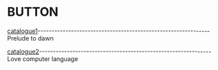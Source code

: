 # BUTTON

[catalogue1](my_thing/log1.md)--------------------------------------------------------------Prelude to dawn

[catalogue2](my_thing/log2.md)--------------------------------------------------------------Love computer language
